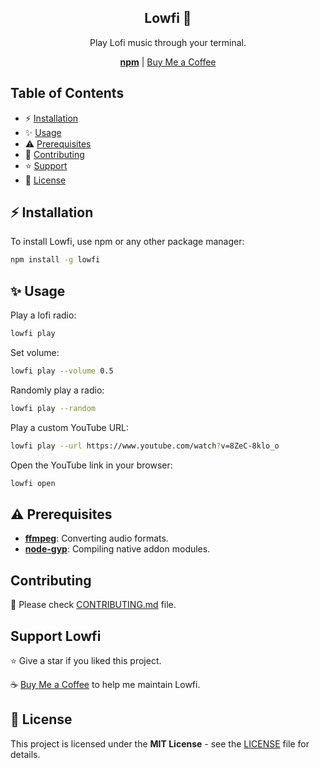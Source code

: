 <div align="center">
  <h2>Lowfi 🎵</h2>
  <p>Play Lofi music through your terminal.</p>
  <a href="https://npmjs.com/package/lowfi"><strong>npm</strong></a> | <a href="https://buymeacoffee.com/remvze">Buy Me a Coffee</a>
</div>

## Table of Contents

- ⚡ [Installation](#-installation)
- ✨ [Usage](#-usage)
- ⚠️ [Prerequisites](#-prerequisites)
- 🚧 [Contributing](#contributing)
- ⭐ [Support](#support-lowfi)
- 📜 [License](#-license)

## ⚡ Installation

To install Lowfi, use npm or any other package manager:

```bash
npm install -g lowfi
```

## ✨ Usage

Play a lofi radio:

```bash
lowfi play
```

Set volume:

```bash
lowfi play --volume 0.5
```

Randomly play a radio:

```bash
lowfi play --random
```

Play a custom YouTube URL:

```bash
lowfi play --url https://www.youtube.com/watch?v=8ZeC-8klo_o
```

Open the YouTube link in your browser:

```bash
lowfi open
```

## ⚠️ Prerequisites

- [**ffmpeg**](https://ffmpge.org): Converting audio formats.
- [**node-gyp**](https://npmjs.com/package/node-gyp): Compiling native addon modules.

## Contributing

🚧 Please check [CONTRIBUTING.md](CONTRIBUTING.md) file.

## Support Lowfi

⭐ Give a star if you liked this project.

☕ [Buy Me a Coffee](https://buymeacoffee.com/remvze) to help me maintain Lowfi.

## 📜 License

This project is licensed under the **MIT License** - see the [LICENSE](LICENSE) file for details.
